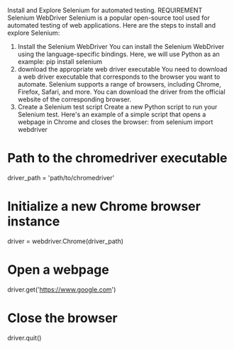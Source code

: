Install and Explore Selenium for automated testing.
REQUIREMENT Selenium WebDriver
Selenium is a popular open-source tool used for automated testing of web 
applications. Here are the steps to install and explore Selenium:
1. Install the Selenium WebDriver
You can install the Selenium WebDriver using the language-specific bindings. 
Here, we will use Python as an example:
pip install selenium
2. download the appropriate web driver executable
You need to download a web driver executable that corresponds to the browser 
you want to automate. Selenium supports a range of browsers, including Chrome, 
Firefox, Safari, and more. You can download the driver from the official website of 
the corresponding browser.
3. Create a Selenium test script
Create a new Python script to run your Selenium test. Here's an example of a 
simple script that opens a webpage in Chrome and closes the browser:
from selenium import webdriver
# Path to the chromedriver executable
driver_path = 'path/to/chromedriver'
# Initialize a new Chrome browser instance
driver = webdriver.Chrome(driver_path)
# Open a webpage
driver.get('https://www.google.com')
# Close the browser
driver.quit()
